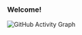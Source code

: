 ### Welcome!
![GitHub Activity Graph](https://cdn.hackernoon.com/images/cl-0-trqiv-904-gq-0-as-63-xgab-2-dm.jpg)
